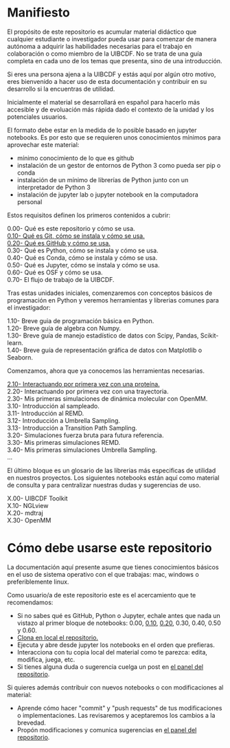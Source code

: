 # Manifiesto

El propósito de este repositorio es acumular material didáctico que cualquier estudiante o
investigador pueda usar para comenzar de manera autónoma a adquirir las habilidades necesarias
para el trabajo en colaboración o como miembro de la UIBCDF. No se trata de una guía completa en cada uno de los temas que presenta, sino de una introducción.

Si eres una persona ajena a la UIBCDF y estás aquí por algún otro motivo, eres bienvenido a hacer uso de esta documentación y contribuir
en su desarrollo si la encuentras de utilidad.

Inicialmente el material se desarrollará en español para hacerlo más accesible y de evoluación más
rápida dado el contexto de la unidad y los potenciales usuarios.

El formato debe estar en la medida de lo posible basado en jupyter notebooks.
Es por esto que se requieren unos conocimientos mínimos para aprovechar este material:

- mínimo conocimiento de lo que es github
- instalación de un gestor de entornos de Python 3 como pueda ser pip o conda
- instalación de un mínimo de librerías de Python junto con un interpretador de Python 3
- instalación de jupyter lab o jupyter notebook en la computadora personal

Estos requisitos definen los primeros contenidos a cubrir:

0.00- Qué es este repositorio y cómo se usa.  
[0.10- Qué es Git, cómo se instala y cómo se usa.](https://github.com/uibcdf/Academia/blob/master/0.10-%20Qu%C3%A9%20es%20git%2C%20c%C3%B3mo%20se%20instala%20y%20c%C3%B3mo%20se%20usa.ipynb)   
[0.20- Qué es GitHub y cómo se usa.](https://github.com/uibcdf/Academia/blob/master/0.20-%20Qu%C3%A9%20es%20GitHub%20y%20c%C3%B3mo%20se%20usa.ipynb)  
0.30- Qué es Python, cómo se instala y cómo se usa.  
0.40- Qué es Conda, cómo se instala y cómo se usa.  
0.50- Qué es Jupyter, cómo se instala y cómo se usa.  
0.60- Qué es OSF y cómo se usa.  
0.70- El flujo de trabajo de la UIBCDF.  

Tras estas unidades iniciales, comenzaremos con conceptos básicos de programación en Python y veremos herramientas y librerias comunes para el investigador:

1.10- Breve guia de programación básica en Python.  
1.20- Breve guía de algebra con Numpy.  
1.30- Breve guía de manejo estadístico de datos con Scipy, Pandas, Scikit-learn.  
1.40- Breve guía de representación gráfica de datos con Matplotlib o Seaborn.  

Comenzamos, ahora que ya conocemos las herramientas necesarias.

[2.10- Interactuando por primera vez con una proteína.](https://github.com/uibcdf/Academia/blob/master/2.10-%20Interactuando%20por%20primera%20vez%20con%20una%20prote%C3%ADna.ipynb)  
2.20- Interactuando por primera vez con una trayectoria.  
2.30- Mis primeras simulaciones de dinámica molecular con OpenMM.  
3.10- Introducción al sampleado.  
3.11- Introducción al REMD.  
3.12- Introducción a Umbrella Sampling.  
3.13- Introducción a Transition Path Sampling.  
3.20- Simulaciones fuerza bruta para futura referencia.  
3.30- Mis primeras simulaciones REMD.  
3.40- Mis primeras simulaciones Umbrella Sampling.  
...

El último bloque es un glosario de las librerias más especificas de utilidad en nuestros proyectos. Los siguientes notebooks están aquí como material de consulta y para centralizar nuestras dudas y sugerencias de uso.

X.00- UIBCDF Toolkit  
X.10- NGLview  
X.20- mdtraj  
X.30- OpenMM  



# Cómo debe usarse este repositorio

La documentación aquí presente asume que tienes conocimientos básicos en el uso de sistema
operativo con el que trabajas: mac, windows o preferiblemente linux.

Como usuario/a de este repositorio este es el acercamiento que te recomendamos:

- Si no sabes qué es GitHub, Python o Jupyter, echale antes que nada un vistazo al primer bloque de notebooks: 0.00, [0.10](https://github.com/uibcdf/Academia/blob/master/0.10-%20Qu%C3%A9%20es%20git%2C%20c%C3%B3mo%20se%20instala%20y%20c%C3%B3mo%20se%20usa.ipynb), [0.20](https://github.com/uibcdf/Academia/blob/master/0.20-%20Qu%C3%A9%20es%20GitHub%20y%20c%C3%B3mo%20se%20usa.ipynb), 0.30, 0.40, 0.50 y 0.60.
- [Clona en local el repositorio.](https://help.github.com/articles/cloning-a-repository/)
- Ejecuta y abre desde jupyter los notebooks en el orden que prefieras.
- Interacciona con tu copia local del material como te parezca: edita, modifica, juega, etc.
- Si tienes alguna duda o sugerencia cuelga un post en [el panel del repositorio](https://github.com/uibcdf/Academia/issues).

Si quieres además contribuir con nuevos notebooks o con modificaciones al material:

- Aprende cómo hacer "commit" y "push requests" de tus modificaciones o implementaciones. Las
  revisaremos y aceptaremos los cambios a la brevedad.
- Propón modificaciones y comunica sugerencias en [el panel del repositorio](https://github.com/uibcdf/Academia/issues).


